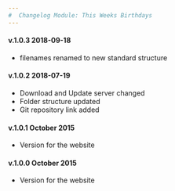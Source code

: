 ```yaml
---
#  Changelog Module: This Weeks Birthdays
---
```

<h4>v.1.0.3 2018-09-18</h4>
<ul>
<li>filenames renamed to new standard structure</li>
</ul>

<h4>v.1.0.2 2018-07-19</h4>
<ul>
<li>Download and Update server changed</li>
<li>Folder structure updated</li>
<li>Git repository link added</li>
</ul>

<h4>v.1.0.1 October 2015</h4>
<ul>
<li>Version for the website</li>
</ul>

<h4>v.1.0.0 October 2015</h4>
<ul>
<li>Version for the website</li>
</ul>
